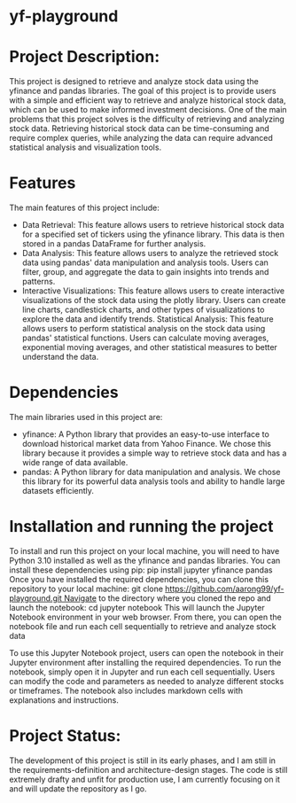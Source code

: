 # yf-playground

# Project Description: 
This project is designed to retrieve and analyze stock data using the yfinance and pandas libraries. The goal of this project is to provide users with a simple and efficient way to retrieve and analyze historical stock data, which can be used to make informed investment decisions. One of the main problems that this project solves is the difficulty of retrieving and analyzing stock data. Retrieving historical stock data can be time-consuming and require complex queries, while analyzing the data can require advanced statistical analysis and visualization tools.

# Features
The main features of this project include:
* Data Retrieval: This feature allows users to retrieve historical stock data for a specified set of tickers using the yfinance library. This data is then stored in a pandas DataFrame for further analysis.
* Data Analysis: This feature allows users to analyze the retrieved stock data using pandas' data manipulation and analysis tools. Users can filter, group, and aggregate the data to gain insights into trends and patterns.
* Interactive Visualizations: This feature allows users to create interactive visualizations of the stock data using the plotly library. Users can create line charts, candlestick charts, and other types of visualizations to explore the data and identify trends. Statistical Analysis: This feature allows users to perform statistical analysis on the stock data using pandas' statistical functions. Users can calculate moving averages, exponential moving averages, and other statistical measures to better understand the data.

# Dependencies
The main libraries used in this project are:
* yfinance: A Python library that provides an easy-to-use interface to download historical market data from Yahoo Finance. We chose this library because it provides a simple way to retrieve stock data and has a wide range of data available.
* pandas: A Python library for data manipulation and analysis. We chose this library for its powerful data analysis tools and ability to handle large datasets efficiently.

# Installation and running the project
To install and run this project on your local machine, you will need to have Python 3.10 installed as well as the yfinance and pandas libraries. You can install these dependencies using pip: pip install jupyter yfinance pandas
Once you have installed the required dependencies, you can clone this repository to your local machine: git clone https://github.com/aarong99/yf-playground.git Navigate to the directory where you cloned the repo and launch the notebook: cd <repository> jupyter notebook This will launch the Jupyter Notebook environment in your web browser. From there, you can open the notebook file and run each cell sequentially to retrieve and analyze stock data

To use this Jupyter Notebook project, users can open the notebook in their Jupyter environment after installing the required dependencies. To run the notebook, simply open it in Jupyter and run each cell sequentially. Users can modify the code and parameters as needed to analyze different stocks or timeframes. The notebook also includes markdown cells with explanations and instructions.

# Project Status: 
The development of this project is still in its early phases, and I am still in the requirements-definition and architecture-design stages. The code is still extremely drafty and unfit for production use, I am currently focusing on it and will update the repository as I go.
